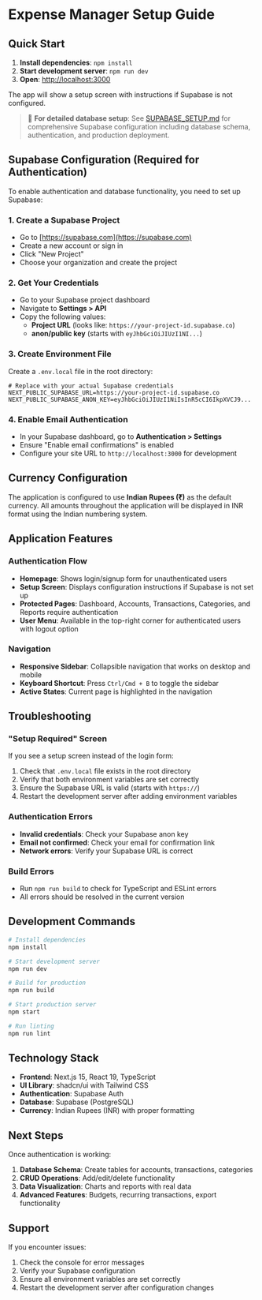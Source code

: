 # Expense Manager Setup Guide

## Quick Start

1. **Install dependencies**: `npm install`
2. **Start development server**: `npm run dev`
3. **Open**: [http://localhost:3000](http://localhost:3000)

The app will show a setup screen with instructions if Supabase is not configured.

> 📖 **For detailed database setup**: See [SUPABASE_SETUP.md](./SUPABASE_SETUP.md) for comprehensive Supabase configuration including database schema, authentication, and production deployment.

## Supabase Configuration (Required for Authentication)

To enable authentication and database functionality, you need to set up Supabase:

### 1. Create a Supabase Project
- Go to [https://supabase.com](https://supabase.com)
- Create a new account or sign in
- Click "New Project"
- Choose your organization and create the project

### 2. Get Your Credentials
- Go to your Supabase project dashboard
- Navigate to **Settings > API**
- Copy the following values:
  - **Project URL** (looks like: `https://your-project-id.supabase.co`)
  - **anon/public key** (starts with `eyJhbGciOiJIUzI1NI...`)

### 3. Create Environment File
Create a `.env.local` file in the root directory:

```env
# Replace with your actual Supabase credentials
NEXT_PUBLIC_SUPABASE_URL=https://your-project-id.supabase.co
NEXT_PUBLIC_SUPABASE_ANON_KEY=eyJhbGciOiJIUzI1NiIsInR5cCI6IkpXVCJ9...
```

### 4. Enable Email Authentication
- In your Supabase dashboard, go to **Authentication > Settings**
- Ensure "Enable email confirmations" is enabled
- Configure your site URL to `http://localhost:3000` for development

## Currency Configuration

The application is configured to use **Indian Rupees (₹)** as the default currency. All amounts throughout the application will be displayed in INR format using the Indian numbering system.

## Application Features

### Authentication Flow
- **Homepage**: Shows login/signup form for unauthenticated users
- **Setup Screen**: Displays configuration instructions if Supabase is not set up
- **Protected Pages**: Dashboard, Accounts, Transactions, Categories, and Reports require authentication
- **User Menu**: Available in the top-right corner for authenticated users with logout option

### Navigation
- **Responsive Sidebar**: Collapsible navigation that works on desktop and mobile
- **Keyboard Shortcut**: Press `Ctrl/Cmd + B` to toggle the sidebar
- **Active States**: Current page is highlighted in the navigation

## Troubleshooting

### "Setup Required" Screen
If you see a setup screen instead of the login form:
1. Check that `.env.local` file exists in the root directory
2. Verify that both environment variables are set correctly
3. Ensure the Supabase URL is valid (starts with `https://`)
4. Restart the development server after adding environment variables

### Authentication Errors
- **Invalid credentials**: Check your Supabase anon key
- **Email not confirmed**: Check your email for confirmation link
- **Network errors**: Verify your Supabase URL is correct

### Build Errors
- Run `npm run build` to check for TypeScript and ESLint errors
- All errors should be resolved in the current version

## Development Commands

```bash
# Install dependencies
npm install

# Start development server
npm run dev

# Build for production
npm run build

# Start production server
npm start

# Run linting
npm run lint
```

## Technology Stack

- **Frontend**: Next.js 15, React 19, TypeScript
- **UI Library**: shadcn/ui with Tailwind CSS
- **Authentication**: Supabase Auth
- **Database**: Supabase (PostgreSQL)
- **Currency**: Indian Rupees (INR) with proper formatting

## Next Steps

Once authentication is working:

1. **Database Schema**: Create tables for accounts, transactions, categories
2. **CRUD Operations**: Add/edit/delete functionality
3. **Data Visualization**: Charts and reports with real data
4. **Advanced Features**: Budgets, recurring transactions, export functionality

## Support

If you encounter issues:
1. Check the console for error messages
2. Verify your Supabase configuration
3. Ensure all environment variables are set correctly
4. Restart the development server after configuration changes 